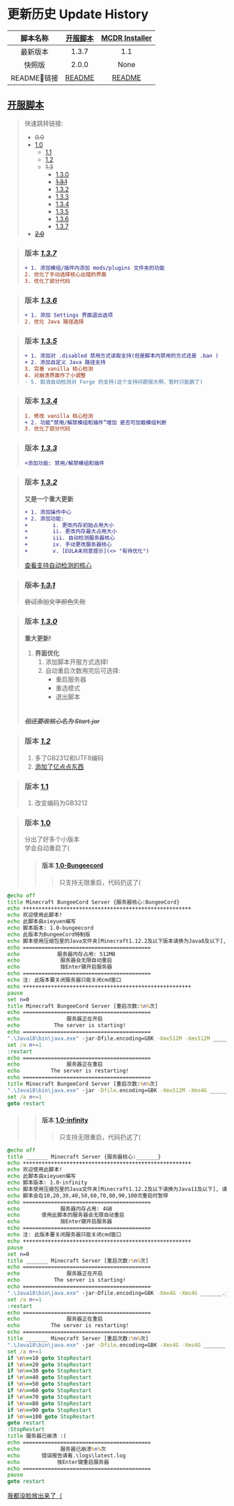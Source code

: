 # 更新历史 Update History

| 脚本名称 | [**开服脚本**](#开服脚本) | [**MCDR Installer**](#mcdr-installer) |
| :-: | :-----------: | :----------: |
| 最新版本 | 1.3.7 | 1.1 |
| 快照版 | 2.0.0 | None |
| README🔗链接 | [README](/MCDR-Installer/README.md) | [README](/MC-Server-Startup/README.MD) |

## [开服脚本](/MC-Server-Startup/README.MD#更新日志)

>快速跳转链接:
>
>- ~~0.0~~
>- [1.0](#版本-10)
>    - [1.1](#版本-11)
>    - [1.2](#版本-12)
>    - ~~1.3~~
>        - [1.3.0](#版本-130)
>        - [~~1.3.1~~](#版本-131)
>        - [1.3.2](#版本-132)
>        - [1.3.3](#版本-133)
>        - [1.3.4](#版本-134)
>        - [1.3.5](#版本-135)
>        - [1.3.6](#版本-136)
>        - [1.3.7](#版本-137)
>- [~~2.0~~](/MC-Server-Startup/README.MD#版本-200)

>### 版本 [*1.3.7*](/MC-Server-Startup/Bat-Windows/start-1.3.7-snapshot%20GBK.bat)<br>
>```diff
>+ 1. 添加模组/插件内添加 mods/plugins 文件夹的功能
>2. 优化了手动选择核心出错的界面
>3. 优化了部分代码
>```

>### 版本 [*1.3.6*](/MC-Server-Startup/Bat-Windows/start-1.3.6-snapshot%20GBK.bat)<br>
>```diff
>+ 1. 添加 Settings 界面退出选项
>2. 优化 Java 路径选择
>```

>### 版本 [*1.3.5*](/MC-Server-Startup/Bat-Windows/start-1.3.5-snapshot%20GBK.bat)<br>
>```diff
>+ 1. 添加对 .disabled 禁用方式读取支持(但是脚本内禁用的方式还是 .ban )
>+ 2. 添加自定义 Java 路径支持
>3. 完善 vanilla 核心检测
>4. 对崩溃界面作了小调整
>- 5. 取消自动检测对 Forge 的支持(这个支持问题很大啊，暂时只能删了)
>```

>### 版本 [*1.3.4*](/MC-Server-Startup/Bat-Windows/start-1.3.4-snapshot%20GBK.bat)<br>
>```diff
>1. 修改 vanilla 核心检测
>+ 2. 功能“禁用/解禁模组和插件”增加 是否可加载模组判断
>3. 优化了部分代码
>```

>### 版本 [*1.3.3*](/MC-Server-Startup/Bat-Windows/start-1.3.3-snapshot%20GBK.bat)<br>
>```diff
>+添加功能: 禁用/解禁模组和插件
>```

>### 版本 [*1.3.2*](/MC-Server-Startup/Bat-Windows/start-1.3.2-snapshot%20GBK.bat)<br>
>**又是一个重大更新**
>```diff
>+ 1. 添加操作中心
>+ 2. 添加功能: 
>+        i. 更改内存初始占用大小
>+        ii. 更改内存最大占用大小
>+        iii. 自动检测服务器核心
>+        iv. 手动更改服务器核心
>+        v. [EULA未同意提示](<> "有待优化")
>```
>[查看支持自动检测的核心](</MC-Server-Startup/README.md#支持检测的核心> "Fabric, Quilt, Forge, Vanilla")

>### ~~版本 [*1.3.1*](/MC-Server-Startup/Bat-Windows/start-1.3.1-snapshot%20GBK.bat)~~
>~~尝试添加文字颜色失败~~

>### 版本 [*1.3.0*](/MC-Server-Startup/Bat-Windows/start-1.3_GBK.bat)<br>
>**重大更新!**
>1. **界面优化**
>    1. 添加脚本开服方式选择!
>    2. 自动重启次数用完后可选择:
>       - 重启服务器
>       - 重选模式
>       - 退出脚本
><br><br>
>
>##### ~~*但还要改核心名为 Start.jar*~~

>### 版本 [*1.2*](/MC-Server-Startup/Bat-Windows/start-1.2-snapshot%20GBK.bat)<br>
>1. 多了GB2312和UTF8编码
>2. [添加了亿点点东西](<> "但还是要自己填很多东西")

>### 版本 [1.1](/MC-Server-Startup/Bat-Windows/start-1.1-test.bat)<br>
>1. 改变编码为GB3212

>### 版本 [1.0](<#版本-200> "用更新的吧")<br>
>
>分出了好多个小版本<br>
>学会自动重启了(
>
>>#### 版本 [1.0-Bungeecord](/MC-Server-Startup/Bat-Windows/start-1.0-bungeecord.bat)<br>
>>>只支持无限重启，代码扔这了(

~~~ bat
@echo off
title Minecraft BungeeCord Server {服务器核心:BungeeCord}
echo ++++++++++++++++++++++++++++++++++++++++++++++++++++++
echo 欢迎使用此脚本! 
echo 此脚本由xieyuen编写
echo 脚本版本: 1.0-bungeecord
echo 此版本为BungeeCord特制版
echo 脚本使用压缩包里的Java文件夹[Minecraft1.12.2及以下版本请换为Java8及以下], 请将其放至服务器根目录
echo =========================================
echo            服务器内存占用: 512MB
echo             服务器会无限自动重启
echo             按Enter键开启服务器
echo =========================================
echo 注: 此版本要关闭服务器只能关闭cmd窗口
echo ++++++++++++++++++++++++++++++++++++++++++++++++++++++
pause
set n=0
title Minecraft BungeeCord Server [重启次数:%n%次]
echo =========================================
echo               服务器正在开启
echo           The server is starting!
echo =========================================
".\Java18\bin\java.exe" -jar-Dfile.encoding=GBK -Xmx512M -Xms512M _______.jar nogui
set /a n+=1 
:restart
echo =========================================
echo               服务器正在重启
echo          The server is restarting!
echo =========================================
title Minecraft BungeeCord Server [重启次数:%n%次]
".\Java18\bin\java.exe" -jar -Dfile.encoding=GBK -Xmx512M -Xms4G _______.jar nogui
set /a n+=1
goto restart
~~~

>>#### 版本 [1.0-infinity](/MC-Server-Startup/Bat-Windows/start-1.0-infinity.bat)<br>
>>>只支持无限重启，代码扔这了(

~~~ bat
@echo off
title _______ Minecraft Server {服务器核心:_______}
echo ++++++++++++++++++++++++++++++++++++++++++++++++++++++
echo 欢迎使用此脚本! 
echo 此脚本由xieyuen编写
echo 脚本版本: 1.0-infinity
echo 脚本使用压缩包里的Java文件夹[Minecraft1.12.2及以下请换为Java11及以下], 请将其放至服务器根目录
echo 脚本会在10,20,30,40,50,60,70,80,90,100次重启时暂停
echo =========================================
echo             服务器内存占用: 4GB
echo       使用此脚本的服务器会无限自动重启
echo             按Enter键开启服务器
echo =========================================
echo 注: 此版本要关闭服务器只能关闭cmd窗口
echo ++++++++++++++++++++++++++++++++++++++++++++++++++++++
pause
set n=0
title _______ Minecraft Server [重启次数:%n%次]
echo =========================================
echo               服务器正在开启
echo           The server is starting!
echo =========================================
".\Java18\bin\java.exe" -jar-Dfile.encoding=GBK -Xmx4G -Xms4G _______.jar nogui
set /a n+=1 
:restart
echo =========================================
echo               服务器正在重启
echo          The server is restarting!
echo =========================================
title _______ Minecraft Server [重启次数:%n%次]
".\Java18\bin\java.exe" -jar -Dfile.encoding=GBK -Xmx4G -Xms4G _______.jar nogui
set /a n+=1
if %n%==10 goto StopRestart
if %n%==20 goto StopRestart
if %n%==30 goto StopRestart
if %n%==40 goto StopRestart
if %n%==50 goto StopRestart
if %n%==60 goto StopRestart
if %n%==70 goto StopRestart
if %n%==80 goto StopRestart
if %n%==90 goto StopRestart
if %n%==100 goto StopRestart
goto restart
:StopRestart
title 服务器已崩溃 :(
echo =========================================
echo             服务器已崩溃%n%次
echo       错误报告请看.\logs\latest.log
echo            按Enter键重启服务器
echo =========================================
pause
goto restart
~~~

[我都没脸放出来了（](/MC-Server-Startup/Bat-Windows/start-0.0.bat "java -jar ______.jar")
<br><br><br><br><br><br><br><br><br><br><br><br><br><br><br><br><br><br><br><br><br><br><br><br><br><br><br><br><br><br><br><br><br><br><br><br><br><br><br><br><br><br><br><br><br>

---

## [MCDR Installer](/MCDR-Installer/README.md)

>### 版本 [*1.0*](/MCDR-Installer/MCDRinstaller.bat)
>1. 完成内容
>    - `安装 MCDR`
>    - `更新 MCDR`
>    - `MCDR 开启脚本的导出`
>
>2. 完成部分对英语的支持

>### 版本 [*1.1*](/MCDR-Installer/MCDRinstaller-1.1.bat)
>- 添加源码启动修正